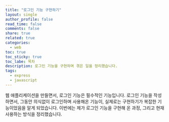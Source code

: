 ```yaml
---
title: "로그인 기능 구현하기"
layout: single
author_profile: false
read_time: false
comments: false
share: true
related: true
categories:
  - web
toc: true
toc_sticky: true
toc_labe: 목차
description: 로그인 기능을 구현하며 겪은 일을 정리했습니다.
tags:
  - express
  - javascript
---
```


웹 애플리케이션을 만들면서, 로그인 기능은 필수적인 기능입니다. 로그인 기능을 작성하면서, 그동안 의식없이 로그인하며 사용해온 기능이, 실제로는 구현하기가 복잡한 기능이었음을 알게 되었습니다. 이번에는 제가 로그인 기능을 구현해 온 과정, 그리고 현재 사용하는 방식을 정리했습니다.
